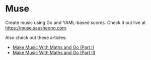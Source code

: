 # Muse

Create music using Go and YAML-based scores. Check it out live at https://muse.sausheong.com.

Also check out these articles:

- [Make Music With Maths and Go (Part I)](https://medium.com/codestory/make-music-with-maths-and-go-i-abfdbcf73b65)
- [Make Music With Maths and Go (Part II)]()
